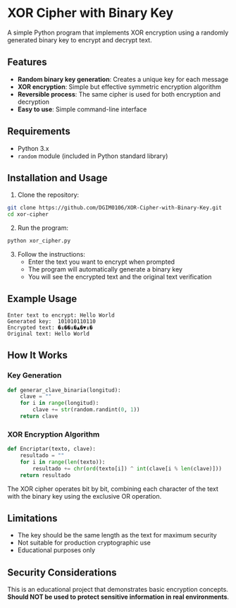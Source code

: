 # XOR Cipher with Binary Key

A simple Python program that implements XOR encryption using a randomly generated binary key to encrypt and decrypt text.

## Features

- **Random binary key generation**: Creates a unique key for each message
- **XOR encryption**: Simple but effective symmetric encryption algorithm
- **Reversible process**: The same cipher is used for both encryption and decryption
- **Easy to use**: Simple command-line interface

## Requirements

- Python 3.x
- `random` module (included in Python standard library)

## Installation and Usage

1. Clone the repository:
```bash
git clone https://github.com/DGIM0106/XOR-Cipher-with-Binary-Key.git
cd xor-cipher
```

2. Run the program:
```bash
python xor_cipher.py
```

3. Follow the instructions:
   - Enter the text you want to encrypt when prompted
   - The program will automatically generate a binary key
   - You will see the encrypted text and the original text verification

## Example Usage

```
Enter text to encrypt: Hello World
Generated key:  101010110110
Encrypted text: �↨��↨�▲�▼↨�
Original text: Hello World
```

## How It Works

### Key Generation
```python
def generar_clave_binaria(longitud):
    clave = ""  
    for i in range(longitud):
        clave += str(random.randint(0, 1))
    return clave
```

### XOR Encryption Algorithm
```python
def Encriptar(texto, clave):
    resultado = ""  
    for i in range(len(texto)):
        resultado += chr(ord(texto[i]) ^ int(clave[i % len(clave)]))
    return resultado
```

The XOR cipher operates bit by bit, combining each character of the text with the binary key using the exclusive OR operation.

## Limitations

- The key should be the same length as the text for maximum security
- Not suitable for production cryptographic use
- Educational purposes only

## Security Considerations

This is an educational project that demonstrates basic encryption concepts. **Should NOT be used to protect sensitive information in real environments**.
